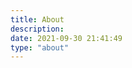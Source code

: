 ```yaml
---
title: About
description: 
date: 2021-09-30 21:41:49
type: "about"
---
```


<!-- {% cq %}Stay hungry, stay foolish.{% endcq %} -->

